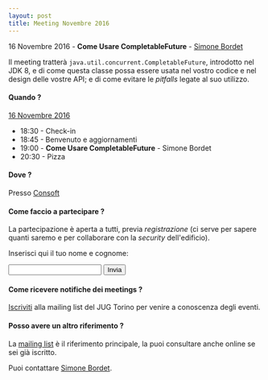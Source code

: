 ```yaml
---
layout: post
title: Meeting Novembre 2016
---
```


16 Novembre 2016 - **Come Usare CompletableFuture** - [Simone Bordet](/people/simonebordet/)

Il meeting tratterà `java.util.concurrent.CompletableFuture`, introdotto nel JDK 8,
e di come questa classe possa essere usata nel vostro codice e nel
design delle vostre API; e di come evitare le *pitfalls* legate al suo 
utilizzo.

#### Quando ?

<u>16 Novembre 2016</u>

* 18:30 - Check-in
* 18:45 - Benvenuto e aggiornamenti
* 19:00 - **Come Usare CompletableFuture** - Simone Bordet
* 20:30 - Pizza

#### Dove ?

Presso [Consoft](/places/consoft/)

#### Come faccio a partecipare ?

La partecipazione è aperta a tutti, previa *registrazione* (ci serve per sapere 
quanti saremo e per collaborare con la *security* dell'edificio).

Inserisci qui il tuo nome e cognome:

<form action="https://formspree.io/simone.bordet+jug112016@gmail.com" method="POST">
    <input type="text" name="name">
    <input type="hidden" name="_subject" value="JUG Torino Meeting Novembre 2016" />
    <input type="hidden" name="_format" value="plain" />
    <input type="hidden" name="_next" value="/registered" />
    <input type="submit" value="Invia">
</form>

#### Come ricevere notifiche dei meetings ?

[Iscriviti](/subscribe/) alla mailing list del JUG Torino per venire a conoscenza degli eventi.

#### Posso avere un altro riferimento ?

La [mailing list](https://groups.yahoo.com/groups/it-torino-java-jug) è il riferimento principale,
la puoi consultare anche online se sei già iscritto.

Puoi contattare [Simone Bordet](/people/simonebordet/).
